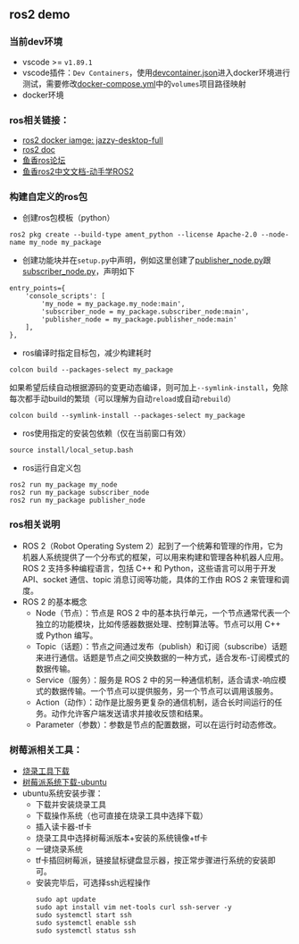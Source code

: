 ## ros2 demo

### 当前dev环境
- vscode >= `v1.89.1`
- vscode插件：`Dev Containers`，使用[devcontainer.json](.devcontainer/devcontainer.json)进入docker环境进行测试，需要修改[docker-compose.yml](.devcontainer/docker-compose.yml)中的`volumes`项目路径映射
- docker环境


### ros相关链接：
- [ros2 docker iamge: jazzy-desktop-full](https://hub.docker.com/r/osrf/ros/tags?page=&page_size=&ordering=&name=jazzy)
- [ros2 doc](https://docs.ros.org/en/jazzy/Tutorials/Beginner-Client-Libraries/Colcon-Tutorial.html)
- [鱼香ros论坛](https://fishros.org.cn/forum/)
- [鱼香ros2中文文档-动手学ROS2](https://fishros.com/d2lros2/#/)


### 构建自定义的ros包
- 创建ros包模板（python）
```shell
ros2 pkg create --build-type ament_python --license Apache-2.0 --node-name my_node my_package
```

- 创建功能块并在`setup.py`中声明，例如这里创建了[publisher_node.py](src/my_package/my_package/publisher_node.py)跟[subscriber_node.py](src/my_package/my_package/subscriber_node.py)，声明如下
```text
entry_points={
    'console_scripts': [
        'my_node = my_package.my_node:main',
        'subscriber_node = my_package.subscriber_node:main',
        'publisher_node = my_package.publisher_node:main'
    ],
},
```

- ros编译时指定目标包，减少构建耗时
```shell
colcon build --packages-select my_package
```

如果希望后续自动根据源码的变更动态编译，则可加上`--symlink-install`，免除每次都手动build的繁琐（可以理解为自动`reload`或自动`rebuild`）
```shell
colcon build --symlink-install --packages-select my_package
```

- ros使用指定的安装包依赖（仅在当前窗口有效）
```shell
source install/local_setup.bash
```

- ros运行自定义包
```shell
ros2 run my_package my_node
ros2 run my_package subscriber_node
ros2 run my_package publisher_node
```


### ros相关说明
- ROS 2（Robot Operating System 2）起到了一个统筹和管理的作用，它为机器人系统提供了一个分布式的框架，可以用来构建和管理各种机器人应用。ROS 2 支持多种编程语言，包括 C++ 和 Python，这些语言可以用于开发 API、socket 通信、topic 消息订阅等功能，具体的工作由 ROS 2 来管理和调度。
- ROS 2 的基本概念
  - Node（节点）：节点是 ROS 2 中的基本执行单元，一个节点通常代表一个独立的功能模块，比如传感器数据处理、控制算法等。节点可以用 C++ 或 Python 编写。
  - Topic（话题）：节点之间通过发布（publish）和订阅（subscribe）话题来进行通信。话题是节点之间交换数据的一种方式，适合发布-订阅模式的数据传输。
  - Service（服务）：服务是 ROS 2 中的另一种通信机制，适合请求-响应模式的数据传输。一个节点可以提供服务，另一个节点可以调用该服务。
  - Action（动作）：动作是比服务更复杂的通信机制，适合长时间运行的任务。动作允许客户端发送请求并接收反馈和结果。
  - Parameter（参数）：参数是节点的配置数据，可以在运行时动态修改。


### 树莓派相关工具：
- [烧录工具下载](https://pidoc.cn/downloads/)
- [树莓派系统下载-ubuntu](https://cn.ubuntu.com/download/raspberry-pi)
- ubuntu系统安装步骤：
  - 下载并安装烧录工具
  - 下载操作系统（也可直接在烧录工具中选择下载）
  - 插入读卡器-tf卡
  - 烧录工具中选择树莓派版本+安装的系统镜像+tf卡
  - 一键烧录系统
  - tf卡插回树莓派，链接鼠标键盘显示器，按正常步骤进行系统的安装即可。
  - 安装完毕后，可选择ssh远程操作
    ```shell
    sudo apt update
    sudo apt install vim net-tools curl ssh-server -y
    sudo systemctl start ssh
    sudo systemctl enable ssh
    sudo systemctl status ssh
    ```
